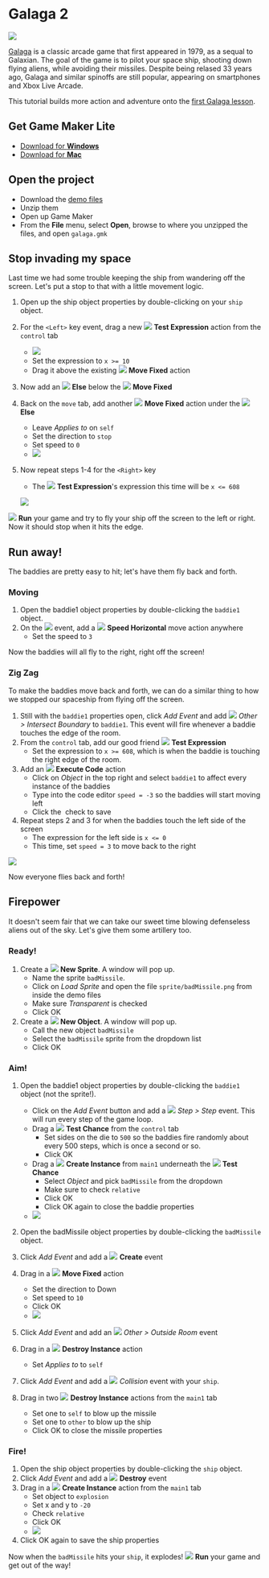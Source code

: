 # Galaga 2

![](http://upload.wikimedia.org/wikipedia/en/thumb/2/2a/Galaga.png/220px-Galaga.png)

[Galaga](http://en.wikipedia.org/wiki/Galaga) is a classic arcade game that
first appeared in 1979, as a sequal to Galaxian. The goal of the game is to
pilot your space ship, shooting down flying aliens, while avoiding their
missiles. Despite being relased 33 years ago, Galaga and similar spinoffs are
still popular, appearing on smartphones and Xbox Live Arcade.

This tutorial builds more action and adventure onto the
[first Galaga lesson](https://github.com/cameronmcefee/Lesson-Plans/blob/master/galaga/galaga.md).


## Get Game Maker Lite

* [Download for **Windows**](http://www.yoyogames.com/gamemaker/windows)
* [Download for **Mac**](http://www.yoyogames.com/gamemaker/mac)

## Open the project

* Download the [demo files](https://github.com/kristjan/Lesson-Plans/blob/galaga_part_deux/galaga-2/demo-files.zip?raw=true)
* Unzip them
* Open up Game Maker
* From the **File** menu, select **Open**, browse to where you unzipped the files,
  and open `galaga.gmk`

## Stop invading my space

Last time we had some trouble keeping the ship from wandering off the screen.
Let's put a stop to that with a little movement logic.

1. Open up the ship object properties by double-clicking on your `ship` object.
1. For the `<Left>` key event, drag a new
   ![](https://github.com/downloads/kristjan/Lesson-Plans/test-expression.png)
   **Test Expression** action from the `control` tab
    * ![](https://github.com/downloads/kristjan/Lesson-Plans/test-expression-location.png)
    * Set the expression to `x >= 10`
    * Drag it above the existing
      ![](https://github.com/downloads/kristjan/Lesson-Plans/move-fixed.png) **Move
      Fixed** action
1. Now add an ![](https://github.com/downloads/kristjan/Lesson-Plans/else.png)
   **Else** below the
   ![](https://github.com/downloads/kristjan/Lesson-Plans/move-fixed.png) **Move
   Fixed**
1. Back on the `move` tab, add another
   ![](https://github.com/downloads/kristjan/Lesson-Plans/move-fixed.png) **Move
   Fixed** action under the
   ![](https://github.com/downloads/kristjan/Lesson-Plans/else.png) **Else**
    * Leave _Applies to_ on `self`
    * Set the direction to `stop`
    * Set speed to `0`
    * ![](https://github.com/downloads/kristjan/Lesson-Plans/no-moving.png)
1. Now repeat steps 1-4 for the `<Right>` key
    * The
   ![](https://github.com/downloads/kristjan/Lesson-Plans/test-expression.png)
   **Test Expression**'s expression this time will be `x <= 608`

    ![](https://github.com/downloads/kristjan/Lesson-Plans/stop-at-boundary.png)

![](https://github.com/downloads/kristjan/Lesson-Plans/run.png) **Run** your
game and try to fly your ship off the screen to the left or right. Now it should
stop when it hits the edge.

## Run away!

The baddies are pretty easy to hit; let's have them fly back and forth.

### Moving

1. Open the baddie1 object properties by double-clicking the `baddie1` object.
1. On the ![](https://github.com/downloads/kristjan/Lesson-Plans/create.png)
   event, add a
   ![](https://github.com/downloads/kristjan/Lesson-Plans/speed-horizontal.png)
   **Speed Horizontal** move action anywhere
    * Set the speed to `3`

Now the baddies will all fly to the right, right off the screen!

### Zig Zag

To make the baddies move back and forth, we can do a similar thing to how we
stopped our spaceship from flying off the screen.

1. Still with the `baddie1` properties open, click _Add Event_ and add
   ![](https://github.com/downloads/kristjan/Lesson-Plans/other.png)
   _Other > Intersect Boundary_ to `baddie1`. This event will fire whenever a
   baddie touches the edge of the room.
1. From the `control` tab, add our good friend
   ![](https://github.com/downloads/kristjan/Lesson-Plans/test-expression.png)
   **Test Expression**
    * Set the expression to `x >= 608`, which is when the baddie is touching the
     right edge of the room.
1. Add an
   ![](https://github.com/downloads/kristjan/Lesson-Plans/execute-code.png)
   **Execute Code** action
    * Click on _Object_ in the top right and select `baddie1` to affect every
      instance of the baddies
    * Type into the code editor `speed = -3` so the baddies will start moving
      left
    * Click the ![]() check to save
1. Repeat steps 2 and 3 for when the baddies touch the left side of the screen
    * The expression for the left side is `x <= 0`
    * This time, set `speed = 3` to move back to the right

![](https://github.com/downloads/kristjan/Lesson-Plans/boundary-logic.png)


Now everyone flies back and forth!

## Firepower

It doesn't seem fair that we can take our sweet time blowing defenseless aliens
out of the sky. Let's give them some artillery too.

### Ready!

1. Create a
   ![](https://github.com/downloads/kristjan/Lesson-Plans/new-sprite.png)
   **New Sprite**. A window will pop up.
    * Name the sprite `badMissile`.
    * Click on _Load Sprite_ and open the file `sprite/badMissile.png` from
      inside the demo files
    * Make sure _Transparent_ is checked
    * Click OK
1. Create a
   ![](https://github.com/downloads/kristjan/Lesson-Plans/new-object.png)
   **New Object**. A window will pop up.
    * Call the new object `badMissile`
    * Select the `badMissile` sprite from the dropdown list
    * Click OK

### Aim!

1. Open the baddie1 object properties by double-clicking the `baddie1` object
   (not the sprite!).
    * Click on the _Add Event_ button and add a
      ![](https://github.com/downloads/kristjan/Lesson-Plans/step.png) _Step >
      Step_ event. This will run every step of the game loop.
    * Drag a
      ![](https://github.com/downloads/kristjan/Lesson-Plans/test-chance.png)
      **Test Chance** from the `control` tab
        * Set sides on the die to `500` so the baddies fire randomly about every
          500 steps, which is once a second or so.
        * Click OK
    * Drag a
      ![](https://github.com/downloads/kristjan/Lesson-Plans/create-instance.png)
      **Create Instance** from `main1` underneath the
      ![](https://github.com/downloads/kristjan/Lesson-Plans/test-chance.png)
      **Test Chance**
        * Select _Object_ and pick `badMissile` from the dropdown
        * Make sure to check `relative`
        * Click OK
        * Click OK again to close the baddie properties
    * ![](https://github.com/downloads/kristjan/Lesson-Plans/create-bad-missile.png)
1. Open the badMissile object properties by double-clicking the `badMissile`
   object.
1. Click _Add Event_ and add a
   ![](https://github.com/downloads/kristjan/Lesson-Plans/create.png) **Create**
   event
1. Drag in a
   ![](https://github.com/downloads/kristjan/Lesson-Plans/move-fixed.png)
   **Move Fixed** action
    * Set the direction to Down
    * Set speed to `10`
    * Click OK
    * ![](https://github.com/downloads/kristjan/Lesson-Plans/bad-missile-properties.png)
1. Click _Add Event_ and add an
   ![](https://github.com/downloads/kristjan/Lesson-Plans/other.png) _Other >
   Outside Room_ event
1. Drag in a
   ![](https://github.com/downloads/kristjan/Lesson-Plans/destroy-instance.png)
   **Destroy Instance** action
   * Set _Applies to_ to `self`

1. Click _Add Event_ and add a
   ![](https://github.com/downloads/kristjan/Lesson-Plans/collision.png)
   _Collision_ event with your `ship`.
1. Drag in two
   ![](https://github.com/downloads/kristjan/Lesson-Plans/destroy-instance.png)
   **Destroy Instance** actions from the `main1` tab
    * Set one to `self` to blow up the missile
    * Set one to `other` to blow up the ship
    * Click OK to close the missile properties

### Fire!

1. Open the ship object properties by double-clicking the `ship` object.
1. Click _Add Event_ and add a
   ![](https://github.com/downloads/kristjan/Lesson-Plans/destroy.png)
   **Destroy** event
1. Drag in a
   ![](https://github.com/downloads/kristjan/Lesson-Plans/create-instance.png)
   **Create Instance** action from the `main1` tab
    * Set object to `explosion`
    * Set x and y to `-20`
    * Check `relative`
    * Click OK
    * ![](https://github.com/downloads/kristjan/Lesson-Plans/destroy-ship.png)
1. Click OK again to save the ship properties

Now when the `badMissile` hits your `ship`, it explodes!
![](https://github.com/downloads/kristjan/Lesson-Plans/run.png) **Run** your
game and get out of the way!
